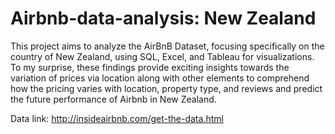 # Airbnb-data-analysis: New Zealand

This project aims to analyze the AirBnB Dataset, focusing specifically on the country of New Zealand, using SQL, Excel, and Tableau for visualizations. To my surprise, these findings provide exciting insights towards the variation of prices via location along with other elements to comprehend how the pricing varies with location, property type, and reviews and predict the future performance of Airbnb in New Zealand.

Data link: http://insideairbnb.com/get-the-data.html
